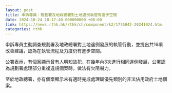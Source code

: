```yaml
---
layout: post
title: 申訴專員：規劃署及地政總署對土地違例執管有進步空間
date: 2024-10-24 18:17:40.000000000 +08:00
link: https://news.rthk.hk/rthk/ch/component/k2/1776042-20241024.htm
categories: rthk
---
```


申訴專員主動調查規劃署及地政總署對土地違例發展的執管行動，並提出共16項改善建議，認為在執管流程及力度仍有進步空間。

公署表示，有個案顯示曾有人明知故犯，在幾年內3次進行相同違例發展，公署認為規劃署處理部分重複違規個案時，做法有欠阻嚇力。

至於地政總署，亦有個案顯示未有適時完成處理屬優先類別的非法佔用政府土地個案。
